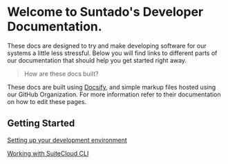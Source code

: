 # Welcome to Suntado's Developer Documentation.

These docs are designed to try and make developing software for our systems a little less stressful. Below you will find links to different parts of our documentation that should help you get started right away.

> How are these docs built?

These docs are built using [Docsify](https://docsify.js.org), and simple markup files hosted using our GitHub Organization. For more information refer to their documentation on how to edit these pages.

## Getting Started

[Setting up your development environment](/getting-started/setting-up-your-environment.md)

[Working with SuiteCloud CLI](/getting-started/working-with-suitecloud-cli.md)
